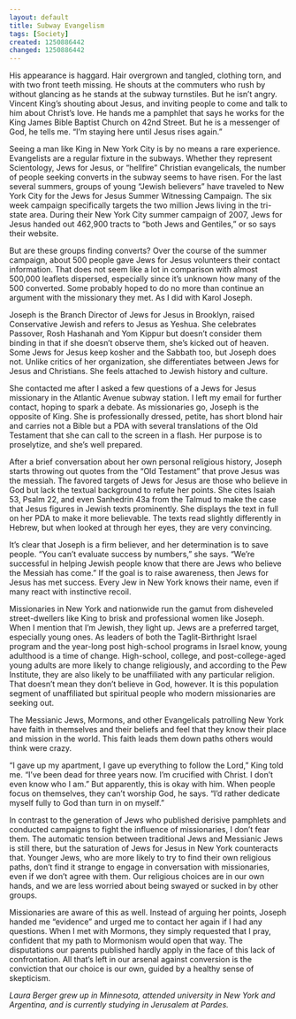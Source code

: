 ```yaml
---
layout: default
title: Subway Evangelism
tags: [Society]
created: 1250886442
changed: 1250886442
---
```

<p>His appearance is haggard. Hair overgrown and tangled, clothing torn, and with two front teeth missing. He shouts at the commuters who rush by without glancing as he stands at the subway turnstiles. But he isn&rsquo;t angry. Vincent King&rsquo;s shouting about Jesus, and inviting people to come and talk to him about Christ&rsquo;s love. He hands me a pamphlet that says he works for the King James Bible Baptist Church on 42nd Street. But he is a messenger of God, he tells me. &ldquo;I&rsquo;m staying here until Jesus rises again.&rdquo;</p>
<p>Seeing a man like King in New York City is by no means a rare experience. Evangelists are a regular fixture in the subways. Whether they represent Scientology, Jews for Jesus, or &ldquo;hellfire&rdquo; Christian evangelicals, the number of people seeking converts in the subway seems to have risen. For the last several summers, groups of young &ldquo;Jewish believers&rdquo; have traveled to New York City for the Jews for Jesus Summer Witnessing Campaign. The six week campaign specifically targets the two million Jews living in the tri-state area. During their New York City summer campaign of 2007, Jews for Jesus handed out 462,900 tracts to &ldquo;both Jews and Gentiles,&rdquo; or so says their website.</p>
<p>But are these groups finding converts? Over the course of the summer campaign, about 500 people gave Jews for Jesus volunteers their contact information. That does not seem like a lot in comparison with almost 500,000 leaflets dispersed, especially since it&rsquo;s unknown how many of the 500 converted. Some probably hoped to do no more than continue an argument with the missionary they met. As I did with Karol Joseph.</p>
<p>Joseph is the Branch Director of Jews for Jesus in Brooklyn, raised Conservative Jewish and refers to Jesus as Yeshua. She celebrates Passover, Rosh Hashanah and Yom Kippur but doesn&rsquo;t consider them binding in that if she doesn&rsquo;t observe them, she&rsquo;s kicked out of heaven. Some Jews for Jesus keep kosher and the Sabbath too, but Joseph does not. Unlike critics of her organization, she differentiates between Jews for Jesus and Christians. She feels attached to Jewish history and culture.</p>
<p>She contacted me after I asked a few questions of a Jews for Jesus missionary in the Atlantic Avenue subway station. I left my email for further contact, hoping to spark a debate. As missionaries go, Joseph is the opposite of King. She is professionally dressed, petite, has short blond hair and carries not a Bible but a PDA with several translations of the Old Testament that she can call to the screen in a flash. Her purpose is to proselytize, and she&rsquo;s well prepared.</p>
<p>After a brief conversation about her own personal religious history, Joseph starts throwing out quotes from the &ldquo;Old Testament&rdquo; that prove Jesus was the messiah. The favored targets of Jews for Jesus are those who believe in God but lack the textual background to refute her points. She cites Isaiah 53, Psalm 22, and even Sanhedrin 43a from the Talmud to make the case that Jesus figures in Jewish texts prominently. She displays the text in full on her PDA to make it more believable. The texts read slightly differently in Hebrew, but when looked at through her eyes, they are very convincing.</p>
<p>It&rsquo;s clear that Joseph is a firm believer, and her determination is to save people. &ldquo;You can&rsquo;t evaluate success by numbers,&rdquo; she says. &ldquo;We&rsquo;re successful in helping Jewish people know that there are Jews who believe the Messiah has come.&rdquo; If the goal is to raise awareness, then Jews for Jesus has met success. Every Jew in New York knows their name, even if many react with instinctive recoil.</p>
<p>Missionaries in New York and nationwide run the gamut from disheveled street-dwellers like King to brisk and professional women like Joseph. When I mention that I&rsquo;m Jewish, they light up. Jews are a preferred target, especially young ones. As leaders of both the Taglit-Birthright Israel program and the year-long post high-school programs in Israel know, young adulthood is a time of change. High-school, college, and post-college-aged young adults are more likely to change religiously, and according to the Pew Institute, they are also likely to be unaffiliated with any particular religion. That doesn&rsquo;t mean they don&rsquo;t believe in God, however. It is this population segment of unaffiliated but spiritual people who modern missionaries are seeking out.</p>
<p>The Messianic Jews, Mormons, and other Evangelicals patrolling New York have faith in themselves and their beliefs and feel that they know their place and mission in the world. This faith leads them down paths others would think were crazy.</p>
<p>&ldquo;I gave up my apartment, I gave up everything to follow the Lord,&rdquo; King told me. &ldquo;I&rsquo;ve been dead for three years now. I&rsquo;m crucified with Christ. I don&rsquo;t even know who I am.&rdquo; But apparently, this is okay with him. When people focus on themselves, they can&rsquo;t worship God, he says. &ldquo;I&rsquo;d rather dedicate myself fully to God than turn in on myself.&rdquo;</p>
<p>In contrast to the generation of Jews who published derisive pamphlets and conducted campaigns to fight the influence of missionaries, I don&rsquo;t fear them. The automatic tension between traditional Jews and Messianic Jews is still there, but the saturation of Jews for Jesus in New York counteracts that. Younger Jews, who are more likely to try to find their own religious paths, don&rsquo;t find it strange to engage in conversation with missionaries, even if we don&rsquo;t agree with them. Our religious choices are in our own hands, and we are less worried about being swayed or sucked in by other groups.</p>
<p>Missionaries are aware of this as well. Instead of arguing her points, Joseph handed me &ldquo;evidence&rdquo; and urged me to contact her again if I had any questions. When I met with Mormons, they simply requested that I pray, confident that my path to Mormonism would open that way. The disputations our parents published hardly apply in the face of this lack of confrontation. All that&rsquo;s left in our arsenal against conversion is the conviction that our choice is our own, guided by a healthy sense of skepticism.</p>
<p><em>Laura Berger grew up in Minnesota, attended university in New York and Argentina, and is currently studying in Jerusalem at Pardes.</em></p>